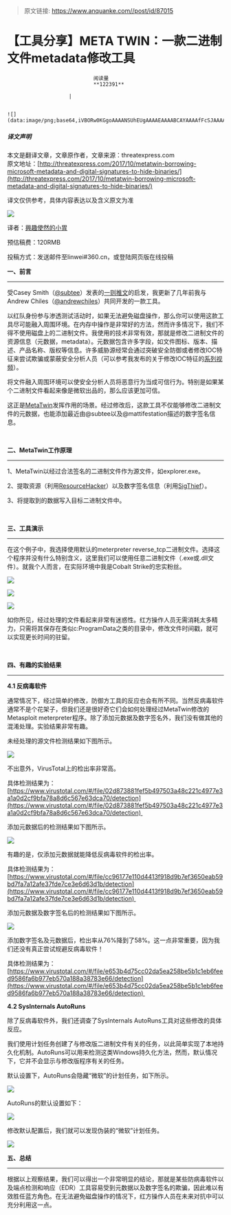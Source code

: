 > 原文链接: https://www.anquanke.com//post/id/87015 


# 【工具分享】META TWIN：一款二进制文件metadata修改工具


                                阅读量   
                                **122391**
                            
                        |
                        
                                                                                                                                    ![](data:image/png;base64,iVBORw0KGgoAAAANSUhEUgAAAAEAAAABCAYAAAAfFcSJAAAAAXNSR0IArs4c6QAAAARnQU1BAACxjwv8YQUAAAAJcEhZcwAADsQAAA7EAZUrDhsAAAANSURBVBhXYzh8+PB/AAffA0nNPuCLAAAAAElFTkSuQmCC)
                                                                                            



##### 译文声明

本文是翻译文章，文章原作者，文章来源：threatexpress.com
                                <br>原文地址：[http://threatexpress.com/2017/10/metatwin-borrowing-microsoft-metadata-and-digital-signatures-to-hide-binaries/](http://threatexpress.com/2017/10/metatwin-borrowing-microsoft-metadata-and-digital-signatures-to-hide-binaries/)

译文仅供参考，具体内容表达以及含义原文为准

[![](https://p3.ssl.qhimg.com/t017d7aee73009f83eb.jpg)](https://p3.ssl.qhimg.com/t017d7aee73009f83eb.jpg)

译者：[興趣使然的小胃](http://bobao.360.cn/member/contribute?uid=2819002922)

预估稿费：120RMB

投稿方式：发送邮件至linwei#360.cn，或登陆网页版在线投稿



**一、前言**

****

受Casey Smith（[@subtee](https://twitter.com/subTee)）发表的[一则推文](https://twitter.com/subTee/status/912769644473098240)的启发，我更新了几年前我与Andrew Chiles（[@andrewchiles](https://twitter.com/AndrewChiles)）共同开发的一款工具。

以红队身份参与渗透测试活动时，如果无法避免磁盘操作，那么你可以使用这款工具尽可能融入周围环境。在内存中操作是非常好的方法，然而许多情况下，我们不得不使用磁盘上的二进制文件。我使用的技术非常有效，那就是修改二进制文件的资源信息（元数据，metadata）。元数据包含许多字段，如文件图标、版本、描述、产品名称、版权等信息。许多威胁源经常会通过突破安全防御或者修改IOC特征来尝试欺骗或蒙蔽安全分析人员（可以参考我发布的关于修改IOC特征的[系列视频](https://www.youtube.com/watch?v=_JiGsFPYDMQ&amp;t=969s)）。



将文件融入周围环境可以使安全分析人员将恶意行为当成可信行为。特别是如果某个二进制文件看起来像是微软出品的，那么应该更加可信。

这正是[MetaTwin](https://github.com/minisllc/metatwin)发挥作用的场景。经过修改后，这款工具不仅能够修改二进制文件的元数据，也能添加最近由@subtee以及@mattifestation描述的数字签名信息。

<br>

**二、MetaTwin工作原理**

****

1、MetaTwin以经过合法签名的二进制文件作为源文件，如explorer.exe。

2、提取资源（利用[ResourceHacker](http://angusj.com/resourcehacker/)）以及数字签名信息（利用[SigThief](https://github.com/secretsquirrel/SigThief)）。

3、将提取到的数据写入目标二进制文件中。

<br>

**三、工具演示**

****

在这个例子中，我选择使用默认的meterpreter reverse_tcp二进制文件。选择这个程序并没有什么特别含义，这里我们可以使用任意二进制文件（.exe或.dll文件）。就我个人而言，在实际环境中我是Cobalt Strike的忠实粉丝。

[![](https://p2.ssl.qhimg.com/t01ab09010174ee6f55.gif)](https://p2.ssl.qhimg.com/t01ab09010174ee6f55.gif)

[![](https://p0.ssl.qhimg.com/t01ecc9104c1f9372ca.png)](https://p0.ssl.qhimg.com/t01ecc9104c1f9372ca.png)

[![](https://p4.ssl.qhimg.com/t0140e091d6892377db.png)](https://p4.ssl.qhimg.com/t0140e091d6892377db.png)

如你所见，经过处理的文件看起来非常有迷惑性。红方操作人员无需消耗太多精力，只需将其保存在类似c:ProgramData之类的目录中，修改文件时间戳，就可以实现更长时间的驻留。

<br>

**四、有趣的实验结果**

****

**4.1 反病毒软件**

通常情况下，经过简单的修改，防御方工具的反应也会有所不同。当然反病毒软件通常不是个花架子，但我们还是很好奇它们会如何处理经过MetaTwin修改的Metasploit meterpreter程序。除了添加元数据及数字签名外，我们没有做其他的混淆处理。实验结果非常有趣。

未经处理的源文件检测结果如下图所示。

[![](https://p5.ssl.qhimg.com/t01a062ae56cb980200.png)](https://p5.ssl.qhimg.com/t01a062ae56cb980200.png)

不出意外，VirusTotal上的检出率非常高。

具体检测结果为：[https://www.virustotal.com/#/file/02d873881fef5b497503a48c221c4977e3a1a0d2cf9bfa78a8d6c567e63dca70/detection](https://www.virustotal.com/#/file/02d873881fef5b497503a48c221c4977e3a1a0d2cf9bfa78a8d6c567e63dca70/detection) 

添加元数据后的检测结果如下图所示。

[![](https://p4.ssl.qhimg.com/t01e7f4a19179e5929b.png)](https://p4.ssl.qhimg.com/t01e7f4a19179e5929b.png)

有趣的是，仅添加元数据就能降低反病毒软件的检出率。

具体检测结果为：[https://www.virustotal.com/#/file/cc96177e110d4413f918d9b7ef3650eab59bd7fa7a12afe37fde7ce3e6d63d1b/detection](https://www.virustotal.com/#/file/cc96177e110d4413f918d9b7ef3650eab59bd7fa7a12afe37fde7ce3e6d63d1b/detection) 

添加元数据及数字签名后的检测结果如下图所示。

[![](https://p1.ssl.qhimg.com/t01084ac82ad9d6ba01.png)](https://p1.ssl.qhimg.com/t01084ac82ad9d6ba01.png)

添加数字签名及元数据后，检出率从76%降到了58%。这一点非常重要，因为我们还没有真正尝试规避反病毒软件！

具体检测结果为：[https://www.virustotal.com/#/file/e653b4d75cc02da5ea258be5b1c1eb6feed9586fa6b977eb570a188a38783e66/detection](https://www.virustotal.com/#/file/e653b4d75cc02da5ea258be5b1c1eb6feed9586fa6b977eb570a188a38783e66/detection) 

**4.2 SysInternals AutoRuns**

除了反病毒软件外，我们还调查了SysInternals AutoRuns工具对这些修改的具体反应。

我们使用计划任务创建了与修改版二进制文件有关的任务，以此简单实现了本地持久化机制。AutoRuns可以用来检测这类Windows持久化方法，然而，默认情况下，它并不会显示与修改版程序有关的任务。

默认设置下，AutoRuns会隐藏“微软”的计划任务，如下所示。

[![](https://p2.ssl.qhimg.com/t01a71821f42c4d735c.png)](https://p2.ssl.qhimg.com/t01a71821f42c4d735c.png)

AutoRuns的默认设置如下：

[![](https://p1.ssl.qhimg.com/t01561c4abfbfe37a0a.png)](https://p1.ssl.qhimg.com/t01561c4abfbfe37a0a.png)

修改默认配置后，我们就可以发现伪装的“微软”计划任务。

[![](https://p1.ssl.qhimg.com/t0107d3e53125e93b65.png)](https://p1.ssl.qhimg.com/t0107d3e53125e93b65.png)



**五、总结**

****

根据以上观察结果，我们可以得出一个非常明显的结论，那就是某些防病毒软件以及端点检测和响应（EDR）工具容易受到元数据以及数字签名的欺骗，因此难以有效胜任蓝方角色。在无法避免磁盘操作的情况下，红方操作人员在未来对抗中可以充分利用这一点。
